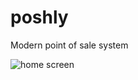 # poshly
Modern point of sale system

![home screen](https://cloud.githubusercontent.com/assets/23459873/23269514/aa0fd7be-f9a5-11e6-92c0-5461faeebc01.PNG)
